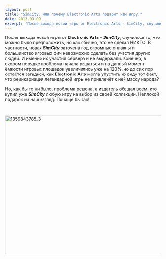 ```yaml
---
layout: post
title: "SimCity. Или почему Electronic Arts подарит нам игру."
date: 2013-03-09
excerpt: 'После выхода новой игры от Electronic Arts - SimCity, случилось то, что можно было предположить, но как обычно, это не сделал НИКТО...'
---
```


После выхода новой игры от<strong> Electronic Arts</strong> -<em><strong> SimCity</strong></em>, случилось то, что можно было предположить, но как обычно, это не сделал НИКТО. В частности, новая <em><strong>SimCity</strong></em> заточена под огромные онлайны и большинство игровых фич невозможно сделать без участия других людей. И именно их участия сервера и не выдержали. Конечно, в скором порядке проблема начала решаться и на данный момент ёмкости игровых площадок увеличились уже на 120%, но до сих пор остаётся загадкой, как <strong>Electronic Arts</strong> могла упустить из виду тот факт, что реинкарнация легендарной игры не привлечёт к ней массу народа?

Но, как бы то ни было, проблема решена, а издатель обещал всем, кто купил уже <strong><em>SimCity</em></strong> любую игру на выбор из своей коллекции. Неплохой подарок на наш взгляд. Почаще бы так!

&nbsp;

<a href="http://gamersoul.ru/wp-content/uploads/2013/03/1359843785_3.jpg"><img class="size-full wp-image-1650 aligncenter" alt="1359843785_3" src="http://gamersoul.ru/wp-content/uploads/2013/03/1359843785_3.jpg" width="640" height="448" /></a>